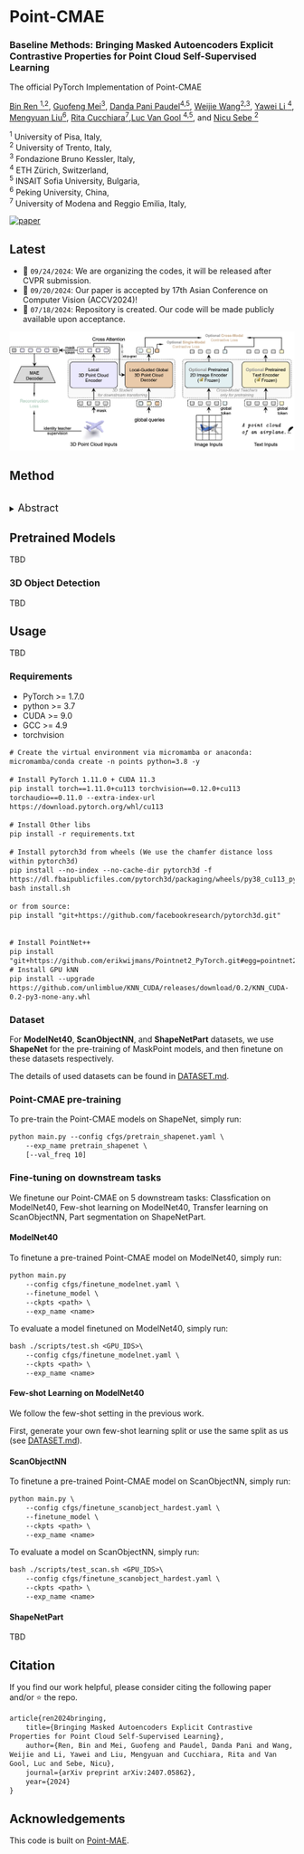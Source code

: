 # Point-CMAE
### Baseline Methods: Bringing Masked Autoencoders Explicit Contrastive Properties for Point Cloud Self-Supervised Learning 

The official PyTorch Implementation of Point-CMAE

[Bin Ren <sup>1,2</sup>](https://amazingren.github.io/), [Guofeng Mei<sup>3</sup>](https://scholar.google.com/citations?user=VsmIGqsAAAAJ&hl=zh-CN), [Danda Pani Paudel<sup>4,5</sup>](https://people.ee.ethz.ch/~paudeld/), [Weijie Wang<sup>2,3</sup>](https://people.ee.ethz.ch/~paudeld/), [Yawei Li <sup>4</sup>](https://yaweili.bitbucket.io/), [Mengyuan Liu<sup>6</sup>](https://scholar.google.com/citations?user=woX_4AcAAAAJ&hl=zh-CN), [Rita Cucchiara<sup>7</sup>](https://scholar.google.com/citations?user=OM3sZEoAAAAJ&hl=en),[Luc Van Gool <sup>4,5</sup>](https://scholar.google.com/citations?user=TwMib_QAAAAJ&hl=en), and [Nicu Sebe <sup>2</sup>](https://scholar.google.com/citations?user=stFCYOAAAAAJ&hl=en) <br>

<sup>1</sup> University of Pisa, Italy, <br>
<sup>2</sup> University of Trento, Italy, <br>
<sup>3</sup> Fondazione Bruno Kessler, Italy, <br>
<sup>4</sup> ETH Zürich, Switzerland, <br>
<sup>5</sup> INSAIT Sofia University, Bulgaria, <br>
<sup>6</sup> Peking University, China, <br>
<sup>7</sup> University of Modena and Reggio Emilia, Italy, <br>


[![paper](https://img.shields.io/badge/arXiv-Paper-<COLOR>.svg)](https://arxiv.org/pdf/2407.05862)


## Latest
- 📌 `09/24/2024`: We are organizing the codes, it will be released after CVPR submission.
- 🎉 `09/20/2024`: Our paper is accepted by 17th Asian Conference on Computer Vision (ACCV2024)!
- 📌 `07/18/2024`: Repository is created. Our code will be made publicly available upon acceptance. 


<div align="center">
  <img src="figure/framework.png" width="640">
</div>


## Method
<br>
<details>
  <summary>
  <font size="+1">Abstract</font>
  </summary>
    Contrastive learning (CL) for Vision Transformers (ViTs) in image domains has achieved performance comparable to CL for traditional convolutional backbones. However, in 3D point cloud pretraining with ViTs, masked autoencoder (MAE) modeling remains dominant. This raises the question: Can we take the best of both worlds? To answer this question, we first empirically validate that integrating MAE-based point cloud pre-training with the standard contrastive learning paradigm, even with meticulous design, can lead to a decrease in performance. To address this limitation, we reintroduce CL into the MAE-based point cloud pre-training paradigm by leveraging the inherent contrastive properties of MAE. Specifically, rather than relying on extensive data augmentation as commonly used in the image domain, we randomly mask the input tokens twice to generate contrastive input pairs.  Subsequently, a weight-sharing encoder and two identically structured decoders are utilized to perform masked token reconstruction. Additionally, we propose that for an input token masked by both masks simultaneously, the reconstructed features should be as similar as possible. This naturally establishes an explicit contrastive constraint within the generative MAE-based pre-training paradigm, resulting in our proposed method, Point-CMAE. Consequently, Point-CMAE effectively enhances the representation quality and transfer performance compared to its MAE counterpart. Experimental evaluations across various downstream applications, including classification, part segmentation, and few-shot learning, demonstrate the efficacy of our framework in surpassing state-of-the-art techniques under standard ViTs and single-modal settings. Our code will be released upon acceptance.
</details>


## Pretrained Models
TBD

### 3D Object Detection
TBD

## Usage
TBD

### Requirements
- PyTorch >= 1.7.0
- python >= 3.7
- CUDA >= 9.0
- GCC >= 4.9 
- torchvision

```
# Create the virtual environment via micromamba or anaconda:
micromamba/conda create -n points python=3.8 -y

# Install PyTorch 1.11.0 + CUDA 11.3
pip install torch==1.11.0+cu113 torchvision==0.12.0+cu113 torchaudio==0.11.0 --extra-index-url https://download.pytorch.org/whl/cu113

# Install Other libs
pip install -r requirements.txt

# Install pytorch3d from wheels (We use the chamfer distance loss within pytorch3d)
pip install --no-index --no-cache-dir pytorch3d -f https://dl.fbaipublicfiles.com/pytorch3d/packaging/wheels/py38_cu113_pyt1110/download.html
bash install.sh

or from source:
pip install "git+https://github.com/facebookresearch/pytorch3d.git"


# Install PointNet++
pip install "git+https://github.com/erikwijmans/Pointnet2_PyTorch.git#egg=pointnet2_ops&subdirectory=pointnet2_ops_lib"
# Install GPU kNN
pip install --upgrade https://github.com/unlimblue/KNN_CUDA/releases/download/0.2/KNN_CUDA-0.2-py3-none-any.whl

```

### Dataset

For **ModelNet40**, **ScanObjectNN**, and **ShapeNetPart** datasets, we use **ShapeNet** for the pre-training of MaskPoint models, and then finetune on these datasets respectively.


The details of used datasets can be found in [DATASET.md](./DATASET.md).


### Point-CMAE pre-training
To pre-train the Point-CMAE models on ShapeNet, simply run:
```
python main.py --config cfgs/pretrain_shapenet.yaml \
    --exp_name pretrain_shapenet \
    [--val_freq 10]
```

### Fine-tuning on downstream tasks
We finetune our Point-CMAE on 5 downstream tasks: Classfication on ModelNet40, Few-shot learning on ModelNet40, Transfer learning on ScanObjectNN, Part segmentation on ShapeNetPart.

#### ModelNet40
To finetune a pre-trained Point-CMAE model on ModelNet40, simply run:
```
python main.py
    --config cfgs/finetune_modelnet.yaml \
    --finetune_model \
    --ckpts <path> \
    --exp_name <name>
```

To evaluate a model finetuned on ModelNet40, simply run:
```
bash ./scripts/test.sh <GPU_IDS>\
    --config cfgs/finetune_modelnet.yaml \
    --ckpts <path> \
    --exp_name <name>
```

#### Few-shot Learning on ModelNet40
We follow the few-shot setting in the previous work.

First, generate your own few-shot learning split or use the same split as us (see [DATASET.md](./DATASET.md)).

#### ScanObjectNN
To finetune a pre-trained Point-CMAE model on ScanObjectNN, simply run:
```
python main.py \
    --config cfgs/finetune_scanobject_hardest.yaml \
    --finetune_model \
    --ckpts <path> \
    --exp_name <name>
```

To evaluate a model on ScanObjectNN, simply run:
```
bash ./scripts/test_scan.sh <GPU_IDS>\
    --config cfgs/finetune_scanobject_hardest.yaml \
    --ckpts <path> \
    --exp_name <name>
```

#### ShapeNetPart
TBD

## Citation

If you find our work helpful, please consider citing the following paper and/or ⭐ the repo.
```
article{ren2024bringing,
    title={Bringing Masked Autoencoders Explicit Contrastive Properties for Point Cloud Self-Supervised Learning},
    author={Ren, Bin and Mei, Guofeng and Paudel, Danda Pani and Wang, Weijie and Li, Yawei and Liu, Mengyuan and Cucchiara, Rita and Van Gool, Luc and Sebe, Nicu},
    journal={arXiv preprint arXiv:2407.05862},
    year={2024}
}
```

## Acknowledgements

This code is built on [Point-MAE](https://github.com/Pang-Yatian/Point-MAE).
